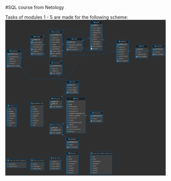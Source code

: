#SQL course from Netology

Tasks of modules 1 - 5 are made for the following scheme:
![ER-diagram](https://github.com/kravchenkovmiit/SQL/blob/master/postgreSQL-homework/dvd-rental_ER-diagram_m1-m5.png)